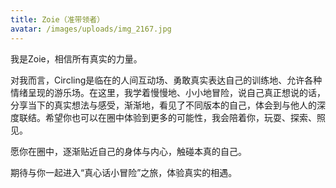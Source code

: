 ```yaml
---
title: Zoie（准带领者）
avatar: /images/uploads/img_2167.jpg
---
```

我是Zoie，相信所有真实的力量。 

对我而言，Circling是临在的人间互动场、勇敢真实表达自己的训练地、允许各种情绪呈现的游乐场。在这里，我学着慢慢地、小小地冒险，说自己真正想说的话，分享当下的真实想法与感受，渐渐地，看见了不同版本的自己，体会到与他人的深度联结。希望你也可以在圈中体验到更多的可能性，我会陪着你，玩耍、探索、照见。

愿你在圈中，逐渐贴近自己的身体与内心，触碰本真的自己。

期待与你一起进入“真心话小冒险”之旅，体验真实的相遇。
